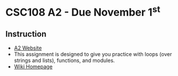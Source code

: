 # CSC108 A2 - Due November 1<sup>st</sup>
## Instruction
- [A2 Website](http://www.teach.cs.toronto.edu/~csc108h/fall/assignments/a2/index.shtml)
- This assignment is designed to give you practice with loops (over strings and lists), functions, and modules. 
- [Wiki Homepage](https://github.com/Leeestephen/csc108-a2/wiki/Wiki-Homepage)